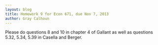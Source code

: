 ```yaml
---
layout: blog
title: Homework 9 for Econ 671, due Nov 7, 2013
author: Gray Calhoun
---
```


Please do questions 8 and 10 in chapter 4 of Gallant as well as
questions 5.32, 5.34, 5.39 in Casella and Berger.